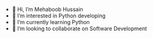 - 👋 Hi, I’m Mehaboob Hussain
- 👀 I’m interested in Python developing
- 🌱 I’m currently learning Python
- 💞️ I’m looking to collaborate on Software Development

<!---
mehaboobmudgal/mehaboobmudgal is a ✨ special ✨ repository because its `README.md` (this file) appears on your GitHub profile.
You can click the Preview link to take a look at your changes.
--->
